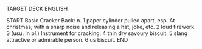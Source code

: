 TARGET DECK
ENGLISH

START
Basic
Cracker
Back: n. 1 paper cylinder pulled apart, esp. At christmas, with a sharp noise and releasing a hat, joke, etc. 2 loud firework. 3 (usu. In pl.) Instrument for cracking. 4 thin dry savoury biscuit. 5 slang attractive or admirable person. 6 us biscuit.
END

